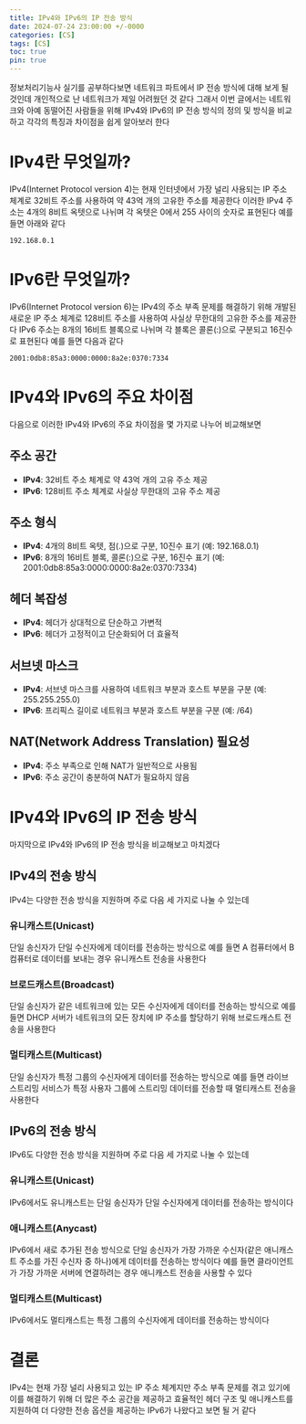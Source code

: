 ```yaml
---
title: IPv4와 IPv6의 IP 전송 방식
date: 2024-07-24 23:00:00 +/-0000
categories: [CS]
tags: [CS]
toc: true
pin: true
---
```


정보처리기능사 실기를 공부하다보면 네트워크 파트에서 IP 전송 방식에 대해 보게 될 것인데 개인적으로 난 네트워크가 제일 어려웠던 것 같다 그래서 이번 글에서는 네트워크와 아예 동떨어진 사람들을 위해 IPv4와 IPv6의 IP 전송 방식의 정의 및 방식을 비교하고 각각의 특징과 차이점을 쉽게 알아보러 한다

# IPv4란 무엇일까?

IPv4(Internet Protocol version 4)는 현재 인터넷에서 가장 널리 사용되는 IP 주소 체계로 32비트 주소를 사용하여 약 43억 개의 고유한 주소를 제공한다 이러한 IPv4 주소는 4개의 8비트 옥텟으로 나뉘며 각 옥텟은 0에서 255 사이의 숫자로 표현된다 예를 들면 아래와 같다

~~~
192.168.0.1
~~~

# IPv6란 무엇일까?

IPv6(Internet Protocol version 6)는 IPv4의 주소 부족 문제를 해결하기 위해 개발된 새로운 IP 주소 체계로 128비트 주소를 사용하여 사실상 무한대의 고유한 주소를 제공한다 IPv6 주소는 8개의 16비트 블록으로 나뉘며 각 블록은 콜론(:)으로 구분되고 16진수로 표현된다 예를 들면 다음과 같다

~~~
2001:0db8:85a3:0000:0000:8a2e:0370:7334
~~~

# IPv4와 IPv6의 주요 차이점

다음으로 이러한 IPv4와 IPv6의 주요 차이점을 몇 가지로 나누어 비교해보면

## 주소 공간

* **IPv4**: 32비트 주소 체계로 약 43억 개의 고유 주소 제공
* **IPv6**: 128비트 주소 체계로 사실상 무한대의 고유 주소 제공

## 주소 형식

* **IPv4**: 4개의 8비트 옥텟, 점(.)으로 구분, 10진수 표기 (예: 192.168.0.1)
* **IPv6**: 8개의 16비트 블록, 콜론(:)으로 구분, 16진수 표기 (예: 2001:0db8:85a3:0000:0000:8a2e:0370:7334)

## 헤더 복잡성

* **IPv4**: 헤더가 상대적으로 단순하고 가변적
* **IPv6**: 헤더가 고정적이고 단순화되어 더 효율적

## 서브넷 마스크

* **IPv4**: 서브넷 마스크를 사용하여 네트워크 부분과 호스트 부분을 구분 (예: 255.255.255.0)
* **IPv6**: 프리픽스 길이로 네트워크 부분과 호스트 부분을 구분 (예: /64)

## NAT(Network Address Translation) 필요성

* **IPv4**: 주소 부족으로 인해 NAT가 일반적으로 사용됨
* **IPv6**: 주소 공간이 충분하여 NAT가 필요하지 않음

# IPv4와 IPv6의 IP 전송 방식

마지막으로 IPv4와 IPv6의 IP 전송 방식을 비교해보고 마치겠다

## IPv4의 전송 방식

IPv4는 다양한 전송 방식을 지원하며 주로 다음 세 가지로 나눌 수 있는데

### 유니캐스트(Unicast)

단일 송신자가 단일 수신자에게 데이터를 전송하는 방식으로 예를 들면 A 컴퓨터에서 B 컴퓨터로 데이터를 보내는 경우 유니캐스트 전송을 사용한다

### 브로드캐스트(Broadcast)

단일 송신자가 같은 네트워크에 있는 모든 수신자에게 데이터를 전송하는 방식으로 예를 들면 DHCP 서버가 네트워크의 모든 장치에 IP 주소를 할당하기 위해 브로드캐스트 전송을 사용한다

### 멀티캐스트(Multicast)

단일 송신자가 특정 그룹의 수신자에게 데이터를 전송하는 방식으로 예를 들면 라이브 스트리밍 서비스가 특정 사용자 그룹에 스트리밍 데이터를 전송할 때 멀티캐스트 전송을 사용한다

## IPv6의 전송 방식

IPv6도 다양한 전송 방식을 지원하며 주로 다음 세 가지로 나눌 수 있는데

### 유니캐스트(Unicast)

IPv6에서도 유니캐스트는 단일 송신자가 단일 수신자에게 데이터를 전송하는 방식이다

### 애니캐스트(Anycast)

IPv6에서 새로 추가된 전송 방식으로 단일 송신자가 가장 가까운 수신자(같은 애니캐스트 주소를 가진 수신자 중 하나)에게 데이터를 전송하는 방식이다 예를 들면 클라이언트가 가장 가까운 서버에 연결하려는 경우 애니캐스트 전송을 사용할 수 있다

### 멀티캐스트(Multicast)

IPv6에서도 멀티캐스트는 특정 그룹의 수신자에게 데이터를 전송하는 방식이다

# 결론

IPv4는 현재 가장 널리 사용되고 있는 IP 주소 체계지만 주소 부족 문제를 겪고 있기에 이를 해결하기 위해 더 많은 주소 공간을 제공하고 효율적인 헤더 구조 및 애니캐스트를 지원하여 더 다양한 전송 옵션을 제공하는 IPv6가 나왔다고 보면 될 거 같다